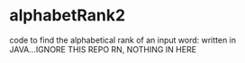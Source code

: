 # alphabetRank2
code to find the alphabetical rank of an input word: written in JAVA...IGNORE THIS REPO RN, NOTHING IN HERE
